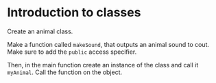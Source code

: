 # Introduction to classes

Create an animal class.

Make a function called `makeSound`, that outputs an animal sound to cout. Make sure to add the `public` access specifier.

Then, in the main function create an instance of the class and call it `myAnimal`. Call the function on the object.

